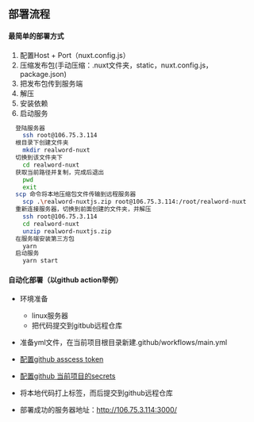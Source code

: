 ## 部署流程

#### 最简单的部署方式
1. 配置Host + Port（nuxt.config.js）
2. 压缩发布包(手动压缩：.nuxt文件夹，static，nuxt.config.js，package.json)
3. 把发布包传到服务端
4. 解压
5. 安装依赖
6. 启动服务
```bash
  登陆服务器
    ssh root@106.75.3.114
  根目录下创建文件夹
    mkdir realword-nuxt
  切换到该文件夹下
    cd realword-nuxt
  获取当前路径并复制，完成后退出
    pwd
    exit
  scp 命令将本地压缩包文件传输到远程服务器
    scp .\realword-nuxtjs.zip root@106.75.3.114:/root/realword-nuxt
  重新连接服务器，切换到前面创建的文件夹，并解压
    ssh root@106.75.3.114
    cd realword-nuxt
    unzip realword-nuxtjs.zip
  在服务端安装第三方包
    yarn
  启动服务
    yarn start

```

#### 自动化部署（以github action举例）

- 环境准备
  + linux服务器
  + 把代码提交到gitbub远程仓库

- 准备yml文件，在当前项目根目录新建.github/workflows/main.yml

- [配置github asscess token](https://github.com/settings/tokens)

- [配置github 当前项目的secrets](https://github.com/yzbest111/realworld-nuxtjs/settings/secrets/actions)

- 将本地代码打上标签，而后提交到github远程仓库

- 部署成功的服务器地址：http://106.75.3.114:3000/

